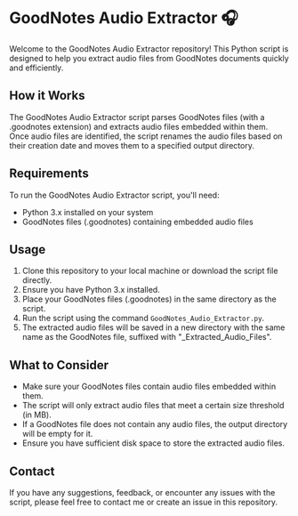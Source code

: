 # GoodNotes Audio Extractor 🎧

Welcome to the GoodNotes Audio Extractor repository! This Python script is designed to help you extract audio files from GoodNotes documents quickly and efficiently.

## How it Works

The GoodNotes Audio Extractor script parses GoodNotes files (with a .goodnotes extension) and extracts audio files embedded within them. Once audio files are identified, the script renames the audio files based on their creation date and moves them to a specified output directory.

## Requirements

To run the GoodNotes Audio Extractor script, you'll need:

- Python 3.x installed on your system
- GoodNotes files (.goodnotes) containing embedded audio files

## Usage

1. Clone this repository to your local machine or download the script file directly.
2. Ensure you have Python 3.x installed.
3. Place your GoodNotes files (.goodnotes) in the same directory as the script.
4. Run the script using the command `GoodNotes_Audio_Extractor.py`.
5. The extracted audio files will be saved in a new directory with the same name as the GoodNotes file, suffixed with "_Extracted_Audio_Files".

## What to Consider

- Make sure your GoodNotes files contain audio files embedded within them.
- The script will only extract audio files that meet a certain size threshold (in MB).
- If a GoodNotes file does not contain any audio files, the output directory will be empty for it.
- Ensure you have sufficient disk space to store the extracted audio files.

## Contact

If you have any suggestions, feedback, or encounter any issues with the script, please feel free to contact me or create an issue in this repository.


